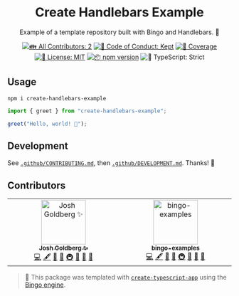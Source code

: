 <h1 align="center">Create Handlebars Example</h1>

<p align="center">
	Example of a template repository built with Bingo and Handlebars.
	💝
</p>

<p align="center">
	<!-- prettier-ignore-start -->
	<!-- ALL-CONTRIBUTORS-BADGE:START - Do not remove or modify this section -->
	<a href="#contributors" target="_blank"><img alt="👪 All Contributors: 2" src="https://img.shields.io/badge/%F0%9F%91%AA_all_contributors-2-21bb42.svg" /></a>
<!-- ALL-CONTRIBUTORS-BADGE:END -->
	<!-- prettier-ignore-end -->
	<a href="https://github.com/bingo-examples/create-handlebars-example/blob/main/.github/CODE_OF_CONDUCT.md" target="_blank"><img alt="🤝 Code of Conduct: Kept" src="https://img.shields.io/badge/%F0%9F%A4%9D_code_of_conduct-kept-21bb42" /></a>
	<a href="https://codecov.io/gh/bingo-examples/create-handlebars-example" target="_blank"><img alt="🧪 Coverage" src="https://img.shields.io/codecov/c/github/bingo-examples/create-handlebars-example?label=%F0%9F%A7%AA%20coverage" /></a>
	<a href="https://github.com/bingo-examples/create-handlebars-example/blob/main/LICENSE.md" target="_blank"><img alt="📝 License: MIT" src="https://img.shields.io/badge/%F0%9F%93%9D_license-MIT-21bb42.svg"></a>
	<a href="http://npmjs.com/package/create-handlebars-example"><img alt="📦 npm version" src="https://img.shields.io/npm/v/create-handlebars-example?color=21bb42&label=%F0%9F%93%A6%20npm" /></a>
	<img alt="💪 TypeScript: Strict" src="https://img.shields.io/badge/%F0%9F%92%AA_typescript-strict-21bb42.svg" />
</p>

## Usage

```shell
npm i create-handlebars-example
```

```ts
import { greet } from "create-handlebars-example";

greet("Hello, world! 💖");
```

## Development

See [`.github/CONTRIBUTING.md`](./.github/CONTRIBUTING.md), then [`.github/DEVELOPMENT.md`](./.github/DEVELOPMENT.md).
Thanks! 💖

## Contributors

<!-- spellchecker: disable -->
<!-- ALL-CONTRIBUTORS-LIST:START - Do not remove or modify this section -->
<!-- prettier-ignore-start -->
<!-- markdownlint-disable -->
<table>
  <tbody>
    <tr>
      <td align="center" valign="top" width="14.28%"><a href="http://www.joshuakgoldberg.com"><img src="https://avatars.githubusercontent.com/u/3335181?v=4?s=100" width="100px;" alt="Josh Goldberg ✨"/><br /><sub><b>Josh Goldberg ✨</b></sub></a><br /><a href="https://github.com/bingo-examples/create-handlebars-example/commits?author=JoshuaKGoldberg" title="Code">💻</a> <a href="#content-JoshuaKGoldberg" title="Content">🖋</a> <a href="https://github.com/bingo-examples/create-handlebars-example/commits?author=JoshuaKGoldberg" title="Documentation">📖</a> <a href="#ideas-JoshuaKGoldberg" title="Ideas, Planning, & Feedback">🤔</a> <a href="#infra-JoshuaKGoldberg" title="Infrastructure (Hosting, Build-Tools, etc)">🚇</a> <a href="#maintenance-JoshuaKGoldberg" title="Maintenance">🚧</a> <a href="#projectManagement-JoshuaKGoldberg" title="Project Management">📆</a> <a href="#tool-JoshuaKGoldberg" title="Tools">🔧</a></td>
      <td align="center" valign="top" width="14.28%"><a href="https://github.com/bingo-examples"><img src="https://avatars.githubusercontent.com/u/202026437?v=4?s=100" width="100px;" alt="bingo-examples"/><br /><sub><b>bingo-examples</b></sub></a><br /><a href="https://github.com/bingo-examples/create-handlebars-example/commits?author=bingo-examples" title="Code">💻</a> <a href="#content-bingo-examples" title="Content">🖋</a> <a href="https://github.com/bingo-examples/create-handlebars-example/commits?author=bingo-examples" title="Documentation">📖</a> <a href="#ideas-bingo-examples" title="Ideas, Planning, & Feedback">🤔</a> <a href="#infra-bingo-examples" title="Infrastructure (Hosting, Build-Tools, etc)">🚇</a> <a href="#maintenance-bingo-examples" title="Maintenance">🚧</a> <a href="#projectManagement-bingo-examples" title="Project Management">📆</a> <a href="#tool-bingo-examples" title="Tools">🔧</a></td>
    </tr>
  </tbody>
</table>

<!-- markdownlint-restore -->
<!-- prettier-ignore-end -->

<!-- ALL-CONTRIBUTORS-LIST:END -->
<!-- spellchecker: enable -->

<!-- You can remove this notice if you don't want it 🙂 no worries! -->

> 💝 This package was templated with [`create-typescript-app`](https://github.com/JoshuaKGoldberg/create-typescript-app) using the [Bingo engine](https://create.bingo).
